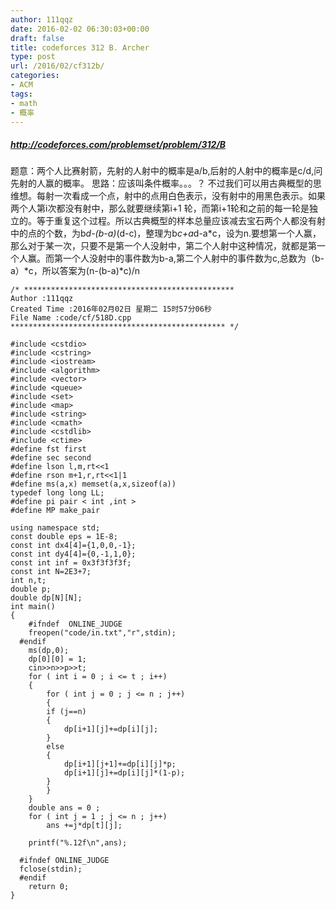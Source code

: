```yaml
---
author: 111qqz
date: 2016-02-02 06:30:03+00:00
draft: false
title: codeforces 312 B. Archer
type: post
url: /2016/02/cf312b/
categories:
- ACM
tags:
- math
- 概率
---
```


##### http://codeforces.com/problemset/problem/312/B
题意：两个人比赛射箭，先射的人射中的概率是a/b,后射的人射中的概率是c/d,问先射的人赢的概率。
思路：应该叫条件概率。。。？ 不过我们可以用古典概型的思维想。每射一次看成一个点，射中的点用白色表示，没有射中的用黑色表示。如果两个人第i次都没有射中，那么就要继续第i+1 轮，而第i+1轮和之前的每一轮是独立的。等于重复这个过程。所以古典概型的样本总量应该减去宝石两个人都没有射中的点的个数，为b*d-(b-a)*(d-c)，整理为b*c+a*d-a*c，设为n.要想第一个人赢，那么对于某一次，只要不是第一个人没射中，第二个人射中这种情况，就都是第一个人赢。而第一个人没射中的事件数为b-a,第二个人射中的事件数为c,总数为（b-a）*c，所以答案为(n-(b-a)*c)/n



 

    
    /* ***********************************************
    Author :111qqz
    Created Time :2016年02月02日 星期二 15时57分06秒
    File Name :code/cf/518D.cpp
    ************************************************ */
    
    #include <cstdio>
    #include <cstring>
    #include <iostream>
    #include <algorithm>
    #include <vector>
    #include <queue>
    #include <set>
    #include <map>
    #include <string>
    #include <cmath>
    #include <cstdlib>
    #include <ctime>
    #define fst first
    #define sec second
    #define lson l,m,rt<<1
    #define rson m+1,r,rt<<1|1
    #define ms(a,x) memset(a,x,sizeof(a))
    typedef long long LL;
    #define pi pair < int ,int >
    #define MP make_pair
    
    using namespace std;
    const double eps = 1E-8;
    const int dx4[4]={1,0,0,-1};
    const int dy4[4]={0,-1,1,0};
    const int inf = 0x3f3f3f3f;
    const int N=2E3+7;
    int n,t;
    double p;
    double dp[N][N];
    int main()
    {
    	#ifndef  ONLINE_JUDGE 
    	freopen("code/in.txt","r",stdin);
      #endif
    	ms(dp,0);
    	dp[0][0] = 1;
    	cin>>n>>p>>t;
    	for ( int i = 0 ; i <= t ; i++)
    	{
    	    for ( int j = 0 ; j <= n ; j++)
    	    {
    		if (j==n)
    		{
    		    dp[i+1][j]+=dp[i][j];
    		}
    		else
    		{
    		    dp[i+1][j+1]+=dp[i][j]*p;
    		    dp[i+1][j]+=dp[i][j]*(1-p);
    		}
    	    }
    	}
    	double ans = 0 ;
    	for ( int j = 1 ; j <= n ; j++)
    	    ans +=j*dp[t][j];
    	
    	printf("%.12f\n",ans);
    
      #ifndef ONLINE_JUDGE  
      fclose(stdin);
      #endif
        return 0;
    }
    



